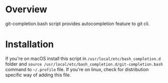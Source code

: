 # Overview

git-completion.bash script provides autocompletion feature to git cli.

# Installation

If you're on macOS install this script in `/usr/local/etc/bash_completion.d` folder and `source /usr/local/etc/bash_completion.d/git-completion.bash` command to `~/.profile` file.
If you're on linux, check for distribution specific way of adding this file.

